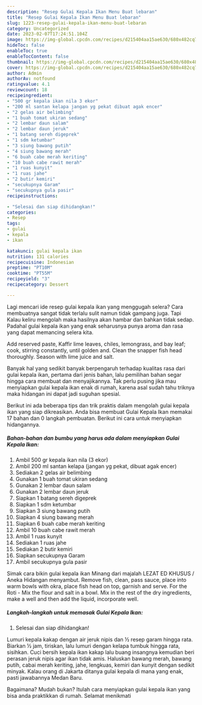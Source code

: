 ```yaml
---
description: "Resep Gulai Kepala Ikan Menu Buat lebaran"
title: "Resep Gulai Kepala Ikan Menu Buat lebaran"
slug: 1223-resep-gulai-kepala-ikan-menu-buat-lebaran
category: Uncategorized
date: 2023-02-07T17:24:51.104Z
image: https://img-global.cpcdn.com/recipes/d215404aa15ae630/680x482cq70/gulai-kepala-ikan-foto-resep-utama.jpg
hideToc: false
enableToc: true
enableTocContent: false
thumbnail: https://img-global.cpcdn.com/recipes/d215404aa15ae630/680x482cq70/gulai-kepala-ikan-foto-resep-utama.jpg
cover: https://img-global.cpcdn.com/recipes/d215404aa15ae630/680x482cq70/gulai-kepala-ikan-foto-resep-utama.jpg
author: Admin
authorAv: notfound
ratingvalue: 4.1
reviewcount: 18
recipeingredient:
- "500 gr kepala ikan nila 3 ekor"
- "200 ml santan kelapa jangan yg pekat dibuat agak encer"
- "2 gelas air belimbing"
- "1 buah tomat ukiran sedang"
- "2 lembar daun salam"
- "2 lembar daun jeruk"
- "1 batang sereh digeprek"
- "1 sdm ketumbar"
- "3 siung bawang putih"
- "4 siung bawang merah"
- "6 buah cabe merah keriting"
- "10 buah cabe rawit merah"
- "1 ruas kunyit"
- "1 ruas jahe"
- "2 butir kemiri"
- "secukupnya Garam"
- "secukupnya gula pasir"
recipeinstructions:

- "Selesai dan siap dihidangkan!"
categories:
- Resep
tags:
- gulai
- kepala
- ikan

katakunci: gulai kepala ikan 
nutrition: 131 calories
recipecuisine: Indonesian
preptime: "PT10M"
cooktime: "PT55M"
recipeyield: "3"
recipecategory: Dessert

---
```



Lagi mencari ide resep gulai kepala ikan yang menggugah selera? Cara membuatnya sangat tidak terlalu sulit namun tidak gampang juga. Tapi Kalau keliru mengolah maka hasilnya akan hambar dan bahkan tidak sedap. Padahal gulai kepala ikan yang enak seharusnya punya aroma dan rasa yang dapat memancing selera kita.


Add reserved paste, Kaffir lime leaves, chiles, lemongrass, and bay leaf; cook, stirring constantly, until golden and. Clean the snapper fish head thoroughly. Season with lime juice and salt.

Banyak hal yang sedikit banyak berpengaruh terhadap kualitas rasa dari gulai kepala ikan, pertama dari jenis bahan, lalu pemilihan bahan segar hingga cara membuat dan menyajikannya. Tak perlu pusing jika mau menyiapkan gulai kepala ikan enak di rumah, karena asal sudah tahu triknya maka hidangan ini dapat jadi suguhan spesial.


Berikut ini ada beberapa tips dan trik praktis dalam mengolah gulai kepala ikan yang siap dikreasikan. Anda bisa membuat Gulai Kepala Ikan memakai 17 bahan dan 0 langkah pembuatan. Berikut ini cara untuk menyiapkan hidangannya.

<!--inarticleads1-->

##### Bahan-bahan dan bumbu yang harus ada dalam menyiapkan Gulai Kepala Ikan:

1. Ambil 500 gr kepala ikan nila (3 ekor)
1. Ambil 200 ml santan kelapa (jangan yg pekat, dibuat agak encer)
1. Sediakan 2 gelas air belimbing
1. Gunakan 1 buah tomat ukiran sedang
1. Gunakan 2 lembar daun salam
1. Gunakan 2 lembar daun jeruk
1. Siapkan 1 batang sereh digeprek
1. Siapkan 1 sdm ketumbar
1. Siapkan 3 siung bawang putih
1. Siapkan 4 siung bawang merah
1. Siapkan 6 buah cabe merah keriting
1. Ambil 10 buah cabe rawit merah
1. Ambil 1 ruas kunyit
1. Sediakan 1 ruas jahe
1. Sediakan 2 butir kemiri
1. Siapkan secukupnya Garam
1. Ambil secukupnya gula pasir


Simak cara bikin gulai kepala ikan Minang dari majalah LEZAT ED KHUSUS / Aneka Hidangan menyambut. Remove fish, clean, pass sauce, place into warm bowls with okra, place fish head on top, garnish and serve. For the Roti - Mix the flour and salt in a bowl. Mix in the rest of the dry ingredients, make a well and then add the liquid, incorporate well. 

<!--inarticleads2-->

##### Langkah-langkah untuk memasak Gulai Kepala Ikan:


1. Selesai dan siap dihidangkan!

Lumuri kepala kakap dengan air jeruk nipis dan ½ resep garam hingga rata. Biarkan ½ jam, tiriskan, lalu lumuri dengan kelapa tumbuk hingga rata, sisihkan. Cuci bersih kepala ikan kakap lalu buang insangnya kemudian beri perasan jeruk nipis agar ikan tidak amis. Haluskan bawang merah, bawang putih, cabai merah keriting, jahe, lengkuas, kemiri dan kunyit dengan sedikit minyak. Kalau orang di Jakarta ditanya gulai kepala di mana yang enak, pasti jawabannya Medan Baru. 

Bagaimana? Mudah bukan? Itulah cara menyiapkan gulai kepala ikan yang bisa anda praktikkan di rumah. Selamat menikmati
